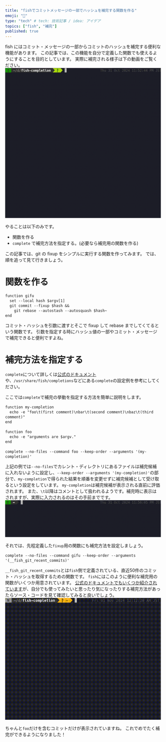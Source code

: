 ```yaml
---
title: "fishでコミットメッセージの一部でハッシュを補完する関数を作る"
emoji: "🥫"
type: "tech" # tech: 技術記事 / idea: アイデア
topics: ["fish", "補完"]
published: true
---
```

fish にはコミット・メッセージの一部からコミットのハッシュを補完する便利な機能があります。
この記事では、この機能を自分で定義した関数でも使えるようにすることを目的としています。
実際に補完される様子は下の動画をご覧ください。
![](/images/fish-completion-from-commit-message-001.gif)

やることは以下のみです。

- 関数を作る
- `complete` で補完方法を指定する。(必要なら補完用の関数を作る)

この記事では、git の fixup をシンプルに実行する関数を作ってみます。
では、順を追って見て行きましょう。

# 関数を作る
```fish
function gifu
  set --local hash $argv[1]
  git commit --fixup $hash &&
    git rebase --autostash --autosquash $hash~
end
```

コミット・ハッシュを引数に渡すとそこで fixup して rebase までしてくてるという関数です。
引数を指定する時にハッシュ値の一部やコミット・メッセージで補完できると便利ですよね。

# 補完方法を指定する
`complete`について詳しくは[公式のドキュメント](https://fishshell.com/docs/current/completions.html)や、`/usr/share/fish/completions`などにある`complete`の設定例を参考にしてください。

ここでは`complete`で補完の挙動を指定する方法を簡単に説明をします。
```fish
function my-completion
  echo -e "foo\t(first comment)\nbar\t(second comment)\nbaz\t(third comment)"
end

function foo
  echo -e "arguments are $argv."
end

complete --no-files --command foo --keep-order --arguments '(my-completion)'
```

上記の例では`--no-files`でカレント・ディレクトリにあるファイルは補完候補に入れないように設定し、`--keep-order --arguments '(my-completion)'`の部分で、`my-completion`で得られた結果を順番を変更せずに補完候補として受け取るという設定をしています。
`my-completion`は補完候補が表示される直前に評価されます。
また、`\t`以降はコメントとして扱われるようです。補完時に表示はされますが、実際に入力されるのはその手前までです。
![](/images/fish-completion-from-commit-message-002.gif)

それでは、先程定義した`fixup`用の関数にも補完方法を設定しましょう。

```fish
complete --no-files --command gifu --keep-order --arguments '(__fish_git_recent_commits)'
```

`__fish_git_recent_commits`とは`fish`側で定義されている、直近50件のコミット・ハッシュを取得するための関数です。
`fish`にはこのように便利な補完用の関数がいくつか用意されています。
[公式のドキュメントでもいくつか紹介されています](https://fishshell.com/docs/current/completions.html#useful-functions-for-writing-completions)が、自分でも使ってみたいと思ったり気になったりする補完方法があったらソース・コードを見て確認してみると良いでしょう。
![](/images/fish-completion-from-commit-message-003.gif)

ちゃんと`foo`だけを含むコミットだけが表示されていますね。
これでめでたく補完ができるようになりました！

